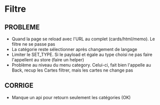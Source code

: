 # Filtre
## PROBLEME
- Quand la page se reload avec l'URL au complet (cards/html/memo). Le filtre ne se passe pas
- La catégorie reste sélectionner après changement de langage
- Limiter le SET_TYPE. Si le payload et égale au type choisi ne pas faire l'appellent au store (faire un helper)
- Problème au niveau du menu category. Celui-ci, fait bien l'appelle au Back, recup les Cartes filtrer, mais les cartes ne change pas

## CORRIGE
- Manque un api pour retourn seulement les catégories (OK)